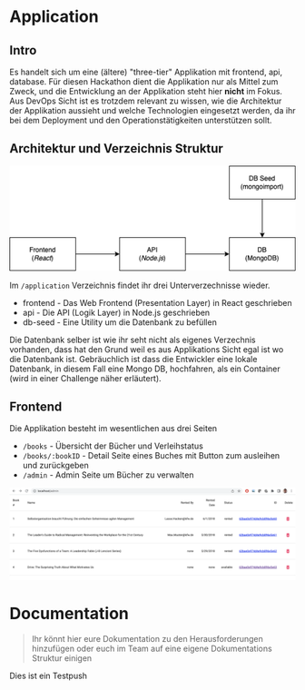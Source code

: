 # Application

## Intro

Es handelt sich um eine (ältere) "three-tier" Applikation mit frontend, api, database.
Für diesen Hackathon dient die Applikation nur als Mittel zum Zweck, und die Entwicklung an der Applikation steht hier **nicht** im Fokus. Aus DevOps Sicht ist es trotzdem relevant zu wissen, wie die Architektur der Applikation aussieht und welche Technologien eingesetzt werden, da ihr bei dem Deployment und den Operationstätigkeiten unterstützen sollt.

## Architektur und Verzeichnis Struktur

<img src="./application/docs/dobib.drawio.png">

Im `/application` Verzeichnis findet ihr drei Unterverzechnisse wieder.

- frontend - Das Web Frontend (Presentation Layer) in React geschrieben
- api - Die API (Logik Layer) in Node.js geschrieben
- db-seed - Eine Utility um die Datenbank zu befüllen

Die Datenbank selber ist wie ihr seht nicht als eigenes Verzechnis vorhanden, dass hat den Grund weil es aus Applikations Sicht egal ist wo die Datenbank ist. Gebräuchlich ist dass die Entwickler eine lokale Datenbank, in diesem Fall eine Mongo DB, hochfahren, als ein Container (wird in einer Challenge näher erläutert).

## Frontend

Die Applikation besteht im wesentlichen aus drei Seiten

- `/books` - Übersicht der Bücher und Verleihstatus
- `/books/:bookID` - Detail Seite eines Buches mit Button zum ausleihen und zurückgeben
- `/admin` - Admin Seite um Bücher zu verwalten

<img src="./application/docs/dobib.app.png">

# Documentation

> Ihr könnt hier eure Dokumentation zu den Herausforderungen hinzufügen oder euch im Team auf eine eigene Dokumentations Struktur einigen

Dies ist ein Testpush